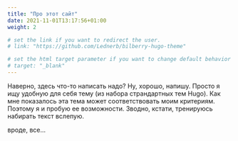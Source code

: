 ```yaml
---
title: "Про этот сайт"
date: 2021-11-01T13:17:56+01:00
weight: 2

# set the link if you want to redirect the user.
# link: "https://github.com/Lednerb/bilberry-hugo-theme"

# set the html target parameter if you want to change default behavior
# target: "_blank"
---
```

Наверно, здесь что-то написать надо?
Ну, хорошо, напишу.
Просто я ищу удобную для себя тему (из набора страндартных тем Hugo). Как мне показалось эта тема может соответствовать моим критериям. Поэтому я и пробую ее возможности. Зводно, кстати, тренируюсь набирать текст вслепую.


 вроде, все...
